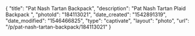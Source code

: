 {
    "title": "Pat Nash Tartan Backpack",
    "description": "Pat Nash Tartan Plaid Backpack ",
    "photoId": "184113021",
    "date_created": "1542891319",
    "date_modified": "1546466825",
    "type": "captivate",
    "layout": "photo",
    "url": "\/p\/pat-nash-tartan-backpack\/184113021"
}